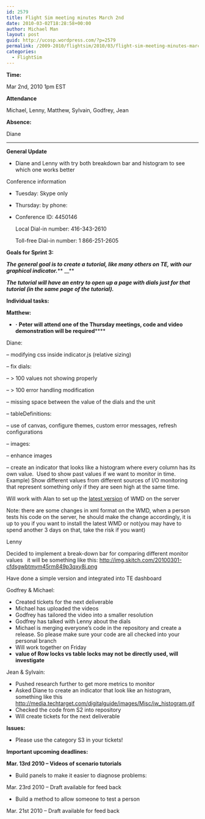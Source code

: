 ```yaml
---
id: 2579
title: Flight Sim meeting minutes March 2nd
date: 2010-03-02T18:28:58+00:00
author: Michael Man
layout: post
guid: http://ucosp.wordpress.com/?p=2579
permalink: /2009-2010/flightsim/2010/03/flight-sim-meeting-minutes-march-2nd/
categories:
  - FlightSim
---
```

**Time:**

Mar 2nd, 2010 1pm EST

**Attendance**

Michael, Lenny, Matthew, Sylvain, Godfrey, Jean

**Absence:** 

Diane

 ****

**General Update**

  * Diane and Lenny with try both breakdown bar and histogram to see which one works better

Conference information

  * Tuesday: Skype only
  * Thursday: by phone:
  * Conference ID: 4450146
  
    Local Dial-in number: 416-343-2610
  
    Toll-free Dial-in number: 1 866-251-2605

**Goals for Sprint 3:**

**_The general goal is to create a tutorial, like many others on TE, with our graphical indicator._**** __**

**_The tutorial will have an entry to open up a page with dials just for that tutorial (in the same page of the tutorial)._**

**Individual tasks:**

**Matthew:**

  * **·** **Peter will attend one of the Thursday meetings, code and video demonstration will be required******

Diane:

&#8211; modifying css inside indicator.js (relative sizing)
  
&#8211; fix dials:
  
&#8211; > 100 values not showing properly
  
&#8211; > 100 error handling modification
  
&#8211; missing space between the value of the dials and the unit
  
&#8211; tableDefinitions:
  
&#8211; use of canvas, configure themes, custom error messages, refresh configurations
  
&#8211; images:
  
&#8211; enhance images
  
&#8211; create an indicator that looks like a histogram where every column has its own value.  Used to show past values if we want to monitor in time.  Example) Show different values from different sources of I/O monitoring that represent something only if they are seen high at the same time.

Will work with Alan to set up the <span style="text-decoration:underline;">latest version</span> of WMD on the server

Note: there are some changes in xml format on the WMD, when a person tests his code on the server, he should make the change accordingly, it is up to you if you want to install the latest WMD or not(you may have to spend another 3 days on that, take the risk if you want)

Lenny

Decided to implement a break-down bar for comparing different monitor values   it will be something like this: <http://img.skitch.com/20100301-cfdsgwbtmym45rm849p3qxy8j.png>

Have done a simple version and integrated into TE dashboard
  
Godfrey & Michael:

  * Created tickets for the next deliverable
  * Michael has uploaded the videos
  * Godfrey has tailored the video into a smaller resolution
  * Godfrey has talked with Lenny about the dials
  * Michael is merging everyone’s code in the repository and create a release. So please make sure your code are all checked into your personal branch
  * Will work together on Friday
  * **value of Row locks vs table locks may not be directly used, will investigate**

Jean & Sylvain:

  * Pushed research further to get more metrics to monitor
  * Asked Diane to create an indicator that look like an histogram, something like this <http://media.techtarget.com/digitalguide/images/Misc/iw_histogram.gif>
  * Checked the code from S2 into repository
  * Will create tickets for the next deliverable

**Issues:**

  * Please use the category S3 in your tickets!

**Important upcoming deadlines:**

**Mar. 13rd 2010 &#8211; Videos of scenario tutorials**

  * Build panels to make it easier to diagnose problems:

Mar. 23rd 2010 &#8211; Draft available for feed back

  * Build a method to allow someone to test a person

Mar. 21st 2010 &#8211; Draft available for feed back